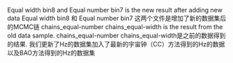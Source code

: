 Equal width bin8 and Equal number bin7 is the new result after adding new data
Equal width bin8 和 Equal number bin7 这两个文件是增加了新的数据集后的MCMC链
chains_equal-number chains_equal-width is the result from the old data sample.
chains_equal-number chains_equal-width是之前的数据得到的结果.
我们更新了Hz的数据集加入了最新的宇宙钟（CC）方法得到的Hz的数据以及BAO方法得到的Hz的数据集
